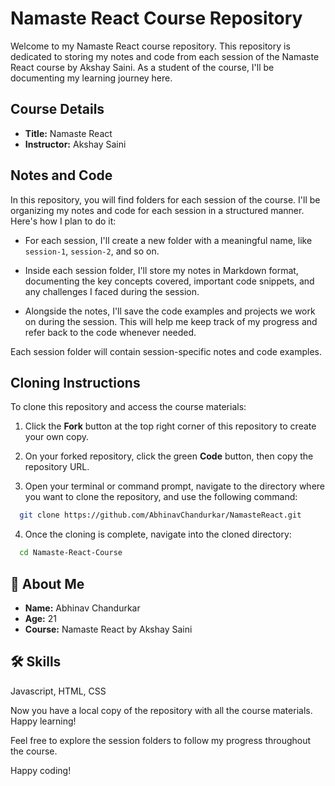 # Namaste React Course Repository

Welcome to my Namaste React course repository. This repository is dedicated to storing my notes and code from each session of the Namaste React course by Akshay Saini. As a student of the course, I'll be documenting my learning journey here.

## Course Details

- **Title:** Namaste React
- **Instructor:** Akshay Saini

## Notes and Code

In this repository, you will find folders for each session of the course. I'll be organizing my notes and code for each session in a structured manner. Here's how I plan to do it:

- For each session, I'll create a new folder with a meaningful name, like `session-1`, `session-2`, and so on.

- Inside each session folder, I'll store my notes in Markdown format, documenting the key concepts covered, important code snippets, and any challenges I faced during the session.

- Alongside the notes, I'll save the code examples and projects we work on during the session. This will help me keep track of my progress and refer back to the code whenever needed.


Each session folder will contain session-specific notes and code examples.

## Cloning Instructions

To clone this repository and access the course materials:

1. Click the **Fork** button at the top right corner of this repository to create your own copy.

2. On your forked repository, click the green **Code** button, then copy the repository URL.

3. Open your terminal or command prompt, navigate to the directory where you want to clone the repository, and use the following command:
```bash
  git clone https://github.com/AbhinavChandurkar/NamasteReact.git
```

4. Once the cloning is complete, navigate into the cloned directory:
```bash
  cd Namaste-React-Course
```

## 🚀 About Me

- **Name:** Abhinav Chandurkar
- **Age:** 21
- **Course:** Namaste React by Akshay Saini
  
## 🛠 Skills
Javascript, HTML, CSS


Now you have a local copy of the repository with all the course materials. Happy learning!

Feel free to explore the session folders to follow my progress throughout the course.

Happy coding!
